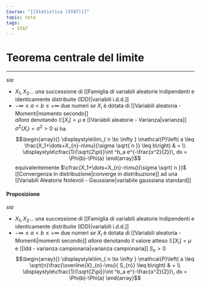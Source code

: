 ```yaml
---
Course: "[[Statistica (STAT)]]"
topic: nota
tags:
  - STAT
---
```

# Teorema centrale del limite
---
_sia_
- $X_{1},X_{2}\dots$ una successione di [[Famiglia di variabili aleatorie Indipendenti e identicamente distribuite (IDD)|variabili i.d.d.]] 
-  $-\infty \leq a < b \leq +\infty$  due numeri
_se_  $X_{i}$ è dotata di  [[Variabili aleatoria - Momenti|momento secondo]]  
_allora_ denotando $\mathbb{E}[X_{i}]=\mu$ e [[Variabili aleatorie - Varianza|varianza]] $\sigma^{2}(X_{i})=\sigma^{2}>0$ si ha $$\begin{array}{}
\displaystyle\lim_{ n \to \infty } \mathcal{P}\left( a \leq \frac{X_1+\dots+X_{n}-n\mu}{\sigma \sqrt{ n }}  \leq b\right)  & = \\
\displaystyle\cfrac{1}{\sqrt{2\pi}}\int ^b_a e^{-\frac{x^2}{2}}\, dx = \Phi(b)-\Phi(a) 
\end{array}$$equivalentemente  $\cfrac{X_1+\dots+X_{n}-n\mu}{\sigma \sqrt{ n }}$  [[Convergenza in distribuzione|converge in distribuzione]] ad una [[Variabili Aleatorie Notevoli - Gaussiane|variabile gaussiana standard]] 



#### Proposizione
_sia_ 
- $X_{1},X_{2}\dots$ una successione di [[Famiglia di variabili aleatorie Indipendenti e identicamente distribuite (IDD)|variabili i.d.d.]] 
 - $-\infty \leq a < b \leq +\infty$  due numeri
_se_ $X_{i}$ è dotata di [[Variabili aleatoria - Momenti|momenti secondo]] 
_allora_ denotando il valore atteso $\mathbb{E}[X_{i}]=\mu$  e [[Idd - varianza campionaria|varianza campionaria]] $S_{n}>0$ 
$$\begin{array}{}
\displaystyle\lim_{ n \to \infty } \mathcal{P}\left( a \leq \sqrt{n}\frac{\overline{X}_{n}-\mu}{ S_{n}}  \leq b\right)  & = \\
\displaystyle\cfrac{1}{\sqrt{2\pi}}\int ^b_a e^{-\frac{x^2}{2}}\, dx = \Phi(b)-\Phi(a) 
\end{array}$$
